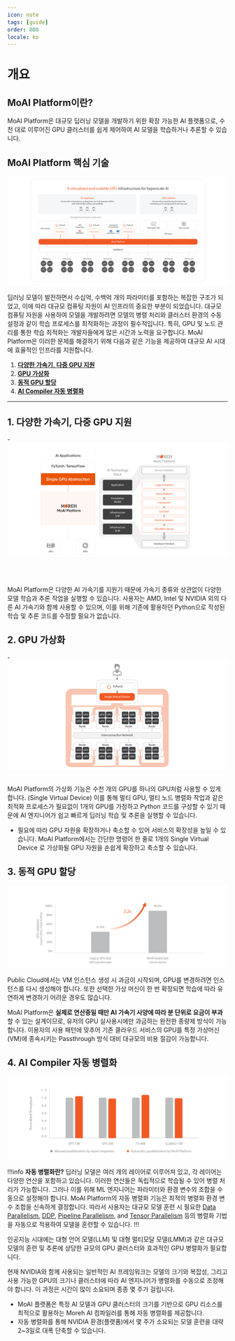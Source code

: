 ```yaml
---
icon: note
tags: [guide]
order: 800
locale: ko
---
```


# 개요

## MoAI Platform이란?
MoAI Platform은 대규모 딥러닝 모델을 개발하기 위한 확장 가능한 AI 플랫폼으로, 수천 대로 이루어진 GPU 클러스터를 쉽게 제어하여 AI 모델을 학습하거나 추론할 수 있습니다.

## MoAI Platform 핵심 기술

![](overview.png)

딥러닝 모델이 발전하면서 수십억, 수백억 개의 파라미터를 포함하는 복잡한 구조가 되었고, 이에 따라 대규모 컴퓨팅 자원이 AI  인프라의 중요한 부분이 되었습니다. 대규모 컴퓨팅 자원을 사용하여 모델을 개발하려면 모델의 병렬 처리와 클러스터 환경의 수동 설정과 같이 학습 프로세스를 최적화하는 과정이 필수적입니다. 특히, GPU 및 노드 관리를 통한 학습 최적화는 개발자들에게 많은 시간과 노력을 요구합니다.
MoAI Platform은 이러한 문제를 해결하기 위해 다음과 같은 기능을 제공하여 대규모 AI 시대에 효율적인 인프라를 지원합니다.

1. **[다양한 가속기, 다중 GPU 지원](#1-다양한-가속기-다중-gpu-지원)**
2. **[GPU 가상화](#2-gpu-가상화)**
3. **[동적 GPU 할당](#3-동적-gpu-할당)**
4. **[AI Compiler 자동 병렬화](#4-ai-compiler-자동-병렬화)**

---

## 1. 다양한 가속기, 다중 GPU 지원

-![](m.png)

\
&nbsp;

MoAI Platform은 다양한 AI 가속기를 지원기 때문에 가속기 종류와 상관없이 다양한 모델 학습과 추론 작업을 실행할 수 있습니다.
사용자는 AMD, Intel 및 NVIDIA 외의 다른 AI 가속기와 함께 사용할 수 있으며, 이를 위해 기존에 활용하던 Python으로 작성된 학습 및 추론 코드를 수정할 필요가 없습니다.


## 2. GPU 가상화

-![](v.png)
\
&nbsp;

MoAI Platform의 가상화 기능은 수천 개의 GPU를 하나의 GPU처럼 사용할 수 있게 합니다. (Single Virtual Device) 이를 통해 멀티 GPU, 멀티 노드 병렬화 작업과 같은 최적화 프로세스가 필요없이 1개의 GPU를 가정하고 Python 코드를 구성할 수 있기 때문에 AI 엔지니어가 쉽고 빠르게 딥러닝 학습 및 추론을 실행할 수 있습니다.

- 필요에 따라 GPU 자원을 확장하거나 축소할 수 있어 서비스의 확장성을 높일 수 있습니다. MoAI Platform에서는 간단한 명령어 한 줄로 1개의 Single Virtual Device 로 가상화될 GPU 자원을 손쉽게 확장하고 축소할 수 있습니다.

## 3. 동적 GPU 할당

![](d.png)

Public Cloud에서는 VM 인스턴스 생성 시 과금이 시작되며, GPU를 변경하려면 인스턴스를 다시 생성해야 합니다. 또한 선택한 가상 머신이 한 번 확정되면 학습에 따라 유연하게 변경하기 어려운 경우도 많습니다.

MoAI Platform은 **실제로 연산중일 때만 AI 가속기 사양에 따라 분 단위로 요금이 부과**할 수 있는 설계이므로, 유저의 GPU 실사용시에만 과금하는 완전한 종량제 방식이 가능합니다. 이용자의 사용 패턴에 맞추어 기존 클라우드 서비스의 GPU를 특정 가상머신(VM)에 종속시키는 Passthrough 방식 대비 대규모의 비용 절감이 가능합니다.

## 4. AI Compiler 자동 병렬화

![](ap.png)

!!!info **자동 병렬화란?** 
딥러닝 모델은 여러 개의 레이어로 이루어져 있고, 각 레이어는 다양한 연산을 포함하고 있습니다. 이러한 연산들은 독립적으로 학습될 수 있어 병렬 처리가 가능합니다. 그러나 이를 위해 ML 엔지니어는 파라미터와 환경 변수의 조합을 수동으로 설정해야 합니다.
MoAI Platform의 자동 병렬화 기능은 최적의 병렬화 환경 변수 조합을 신속하게 결정합니다.
따라서 사용자는 대규모 모델 훈련 시 필요한 [Data Parallelism](https://pytorch.org/docs/stable/generated/torch.nn.DataParallel.html), [DDP](https://pytorch.org/tutorials/intermediate/ddp_tutorial.html), [Pipeline Parallelism](https://pytorch.org/docs/stable/pipeline.html), and [Tensor Parallelism](https://pytorch.org/tutorials/intermediate/TP_tutorial.html) 등의 병렬화 기법을 자동으로 적용하여 모델을 훈련할 수 있습니다.
!!!

인공지능 시대에는 대형 언어 모델(LLM) 및 대형 멀티모달 모델(LMM)과 같은 대규모 모델의 훈련 및 추론에 상당한 규모의 GPU 클러스터와 효과적인 GPU 병렬화가 필요합니다. 

현재 NVIDIA와 함께 사용되는 일반적인 AI 프레임워크는 모델의 크기와 복잡성, 그리고 사용 가능한 GPU의 크기나 클러스터에 따라 AI 엔지니어가 병렬화를 수동으로 조정해야 합니다. 이 과정은 시간이 많이 소요되며 종종 몇 주가 걸립니다.

- MoAI 플랫폼은 특정 AI 모델과 GPU 클러스터의 크기를 기반으로 GPU 리소스를 최적으로 활용하는 Moreh AI 컴파일러를 통해 자동 병렬화를 제공합니다.
- 자동 병렬화를 통해 NVIDIA 환경(플랫폼)에서 몇 주가 소요되는 모델 훈련을 대략 2~3일로 대폭 단축할 수 있습니다.
